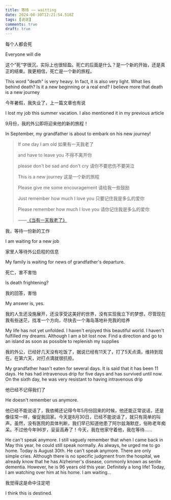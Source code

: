 ```yaml
---
title: 等待 —— waitting
date: 2024-08-30T12:21:54.518Z
tags: [说说]
comments: true
draft: true
---
```


每个人都会死

Everyone will die

这个”死“字很沉，实际上也很轻盈。死亡的后面是什么？是一个新的开始，还是真正的结束。我更相信，死亡是一个新的旅程。

This word "death" is very heavy. In fact, it is also very light. What lies behind death? Is it a new beginning or a real end? I believe more that death is a new journey

今年暑假，我失业了，上一篇文章也有说

I lost my job this summer vacation. I also mentioned it in my previous article

9月份，我的外公即将迎来他的新的旅程！

In September, my grandfather is about to embark on his new journey!

> If one day I am old
> 如果有一天我老了
>
> and have to leave you
> 不得不离开你
>
> please don't be sad and don't cry
> 请你不要悲伤不要哭泣
>
> This is a new journey
> 这是一个新的旅程
>
> Please give me some encouragement
> 请给我一些鼓励
>
> Just remember how much I love you
> 只要记住我是多么的爱你
>
> Please remember how much I love you
> 请你记住我是多么的爱你
>
> ——[《当有一天我老了》](https://www.lyrics.net.cn/lyrics/38154)

我，等待一份新的工作

I am waiting for a new job

家里人等待外公启程的信息

My family is waiting for news of grandfather's departure.

死亡，害不害怕

Is death frightening?

我的回答，害怕

My answer is, yes.

我的人生还没施展开，还没享受这美好的世界，没有实现我立下的梦想，尽管现在我有些迷茫，找准一个方向，尽快去一个海岛落地补充我的给养

My life has not yet unfolded. I haven't enjoyed this beautiful world. I haven't fulfilled my dreams. Although I am a bit lost now. Find a direction and go to an island as soon as possible to replenish my supplies

我的外公，已经好几天没有吃饭了，据说已经有11天了，打了5天点滴，维持到现在。在第六天，对打点滴就很抗拒。

My grandfather hasn't eaten for several days. It is said that it has been 11 days. He has had intravenous drip for five days and has survived until now. On the sixth day, he was very resistant to having intravenous drip

他已经不记得我们了

He doesn't remember us anymore.

他已经不能说话了，我依稀还记得今年5月份回来的时候，他还能正常说话，还是像往常一样，催促我回家。今天是8月30日，已经不能说话了，就只有简单的叫声。虽然，没有医院的具体判断，我们早已知道他患了阿尔兹海默症，俗称老年痴呆。不过他今年96岁，妥妥高寿了！今天，我在他家守着他，我在等待......

He can't speak anymore. I still vaguely remember that when I came back in May this year, he could still speak normally. As always, he urged me to go home. Today is August 30th. He can't speak anymore. There are only simple cries. Although there is no specific judgment from the hospital, we already know that he has Alzheimer's disease, commonly known as senile dementia. However, he is 96 years old this year. Definitely a long life! Today, I am watching over him at his home. I am waiting...

我觉得这是命中注定吧

I think this is destined.
